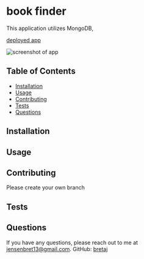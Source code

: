 # book finder

This application utilizes MongoDB, 

[deployed app](https://bookfinder-6gi9.onrender.com/)

![screenshot of app](reactjwtscreenshot1.png)

## Table of Contents
- [Installation](#installation)
- [Usage](#usage)
- [Contributing](#contributing)
- [Tests](#tests)
- [Questions](#questions)

## Installation

## Usage

## Contributing
Please create your own branch

## Tests

## Questions

If you have any questions, please reach out to me at 
[jensenbret13@gmail.com](mailto:jensenbret13@gmail.com).
GitHub: [bretaj](https://github.com/bretaj)
